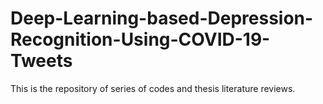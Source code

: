 # Deep-Learning-based-Depression-Recognition-Using-COVID-19-Tweets
This is the repository of series of codes and thesis literature reviews.
